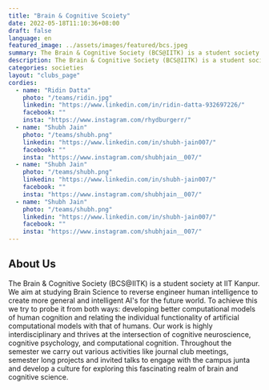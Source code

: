 ```yaml
---
title: "Brain & Cognitive Scoiety"
date: 2022-05-18T11:10:36+08:00
draft: false
language: en
featured_image: ../assets/images/featured/bcs.jpeg
summary: The Brain & Cognitive Society (BCS@IITK) is a student society at IIT Kanpur. We aim at studying Brain Science to reverse engineer human intelligence to create more general and intelligent AI's for the future world. To achieve this we try to probe it from both ways developing better computational models of human cognition and relating the individual functionality of artificial computational models with that of humans.
description: The Brain & Cognitive Society (BCS@IITK) is a student society at IIT Kanpur. We aim at studying Brain Science to reverse engineer human intelligence to create more general and intelligent AI's for the future world. To achieve this we try to probe it from both ways developing better computational models of human cognition and relating the individual functionality of artificial computational models with that of humans.
categories: societies
layout: "clubs_page"
cordies:
  - name: "Ridin Datta"
    photo: "/teams/ridin.jpg"
    linkedin: "https://www.linkedin.com/in/ridin-datta-932697226/"
    facebook: ""
    insta: "https://www.instagram.com/rhydburgerr/"
  - name: "Shubh Jain"
    photo: "/teams/shubh.png"
    linkedin: "https://www.linkedin.com/in/shubh-jain007/"
    facebook: ""
    insta: "https://www.instagram.com/shubhjain__007/"
  - name: "Shubh Jain"
    photo: "/teams/shubh.png"
    linkedin: "https://www.linkedin.com/in/shubh-jain007/"
    facebook: ""
    insta: "https://www.instagram.com/shubhjain__007/"
  - name: "Shubh Jain"
    photo: "/teams/shubh.png"
    linkedin: "https://www.linkedin.com/in/shubh-jain007/"
    facebook: ""
    insta: "https://www.instagram.com/shubhjain__007/"
---
```

## About Us

The Brain & Cognitive Society (BCS@IITK) is a student society at IIT Kanpur. We aim at studying Brain Science to reverse engineer human intelligence to create more general and intelligent AI's for the future world. To achieve this we try to probe it from both ways: developing better computational models of human cognition and relating the individual functionality of artificial computational models with that of humans. Our work is highly interdisciplinary and thrives at the intersection of cognitive neuroscience, cognitive psychology, and computational cognition. Throughout the semester we carry out various activities like journal club meetings, semester long projects and invited talks to engage with the campus junta and develop a culture for exploring this fascinating realm of brain and cognitive science.


